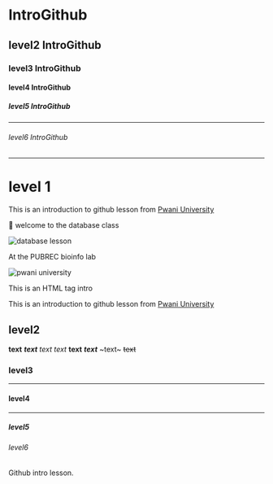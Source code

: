 # IntroGithub
## level2 IntroGithub
### level3 IntroGithub
#### level4 IntroGithub
##### level5 IntroGithub
___
###### level6 IntroGithub  

---

<h1> level 1 </h1>

This is an introduction to github lesson from [Pwani University](https://www.pu.ac.ke/index.php/en/ "This is a hover description of the link")

:wave: welcome to the database class

![database lesson](https://user-images.githubusercontent.com/57720624/139223130-6a689a32-47ae-4f04-ab63-4aa388b4a39d.png)

At the PUBREC bioinfo lab

![pwani university](https://pbs.twimg.com/profile_images/3191603559/1284e8d4ef1e0080b451460b5146e54e_400x400.jpeg)

<p> This is an HTML tag intro </p>

This is an introduction to github lesson from [Pwani University](www.pu.ac.ke/index.php/en/ "This is a hover description of the link")

<h2> level2 </h2>

**text**
***text***
*text*
_text_
__text__
___text___
~text~
~~text~~

<h3> level3 </h3>

____
<h4> level4 </h4>

---
<h5> level5 </h5>
<h6> level6 </h6>

Github intro lesson.


                                                                                                                                       
